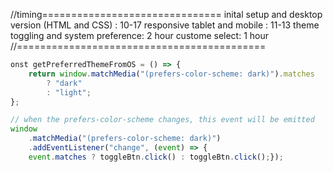 //timing===============================
inital setup and desktop version (HTML and CSS) : 10-17
responsive tablet and mobile : 11-13
theme toggling and system preference: 2 hour
custome select: 1 hour
//===========================================

```javascript
onst getPreferredThemeFromOS = () => {
    return window.matchMedia("(prefers-color-scheme: dark)").matches
        ? "dark"
        : "light";
};

// when the prefers-color-scheme changes, this event will be emitted
window
    .matchMedia("(prefers-color-scheme: dark)")
    .addEventListener("change", (event) => {
    event.matches ? toggleBtn.click() : toggleBtn.click();});
```
